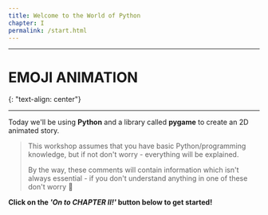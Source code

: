 ```yaml
---
title: Welcome to the World of Python
chapter: I
permalink: /start.html
---
```


---

# EMOJI ANIMATION
{: "text-align: center"}

---

Today we'll be using **Python** and a library called **pygame** to create an 2D animated story.

> This workshop assumes that you have basic Python/programming knowledge, but if not don't worry - everything will be explained.
> 
> By the way, these comments will contain information which isn't always essential - if you don't understand anything in one of these don't worry 🙂

**Click on the *'On to CHAPTER II!'* button below to get started!**